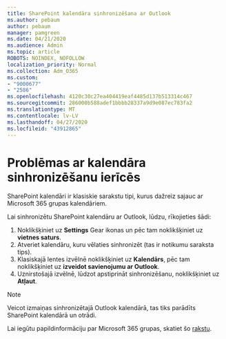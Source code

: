 ```yaml
---
title: SharePoint kalendāra sinhronizēšana ar Outlook
ms.author: pebaum
author: pebaum
manager: pamgreen
ms.date: 04/21/2020
ms.audience: Admin
ms.topic: article
ROBOTS: NOINDEX, NOFOLLOW
localization_priority: Normal
ms.collection: Adm_O365
ms.custom:
- "9000677"
- "2586"
ms.openlocfilehash: 4120c30c27ea404419eaf4485d137b513314c467
ms.sourcegitcommit: 286000b588adef1bbbb28337a9d9e087ec783fa2
ms.translationtype: MT
ms.contentlocale: lv-LV
ms.lasthandoff: 04/27/2020
ms.locfileid: "43912865"
---
```

# <a name="issues-synchronizing-your-calendar-to-devices"></a>Problēmas ar kalendāra sinhronizēšanu ierīcēs

SharePoint kalendāri ir klasiskie sarakstu tipi, kurus dažreiz sajauc ar Microsoft 365 grupas kalendāriem.

Lai sinhronizētu SharePoint kalendāru ar Outlook, lūdzu, rīkojieties šādi:

1. Noklikšķiniet uz **Settings** Gear ikonas un pēc tam noklikšķiniet uz **vietnes saturs**.
2. Atveriet kalendāru, kuru vēlaties sinhronizēt (tas ir notikumu saraksta tips).
3. Klasiskajā lentes izvēlnē noklikšķiniet uz **Kalendārs**, pēc tam noklikšķiniet uz **izveidot savienojumu ar Outlook**.
4. Uznirstošajā izvēlnē, lūdzot apstiprināt sinhronizēšanu, noklikšķiniet uz **Atļaut**.

>[!Note]
> Veicot izmaiņas sinhronizētajā Outlook kalendārā, tas tiks parādīts SharePoint kalendārā un otrādi.

Lai iegūtu papildinformāciju par Microsoft 365 grupas, skatiet šo [rakstu](https://support.office.com/article/Learn-about-Office-365-groups-b565caa1-5c40-40ef-9915-60fdb2d97fa2).
